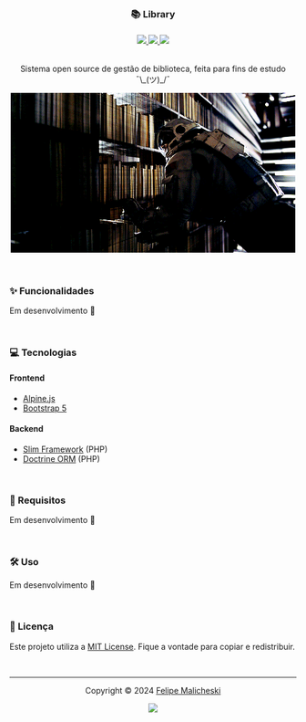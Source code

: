 <h3 align="center">
   📚 Library
</h3>

<!--<h6 align="center">
    <a href="/" target="_blank">Production</a>
    ·
    <a href="/" target="_blank">Develop</a>
	·
    <a href="/" target="_blank">Develop</a>
</h6> -->

<h6 align="center">
	<a href="https://github.com/CarlosPadaria/library/stargazers">
		<img src="https://img.shields.io/github/stars/CarlosPadaria/library?style=for-the-badge&color=C9CBFF&logoColor=D9E0EE&labelColor=302D41">
	</a>
	<a href="https://github.com/CarlosPadaria/library/issues">
		<img src="https://img.shields.io/github/issues/CarlosPadaria/library?colorA=363a4f&colorB=f5a97f&style=for-the-badge">
	</a>
	<a href="https://github.com/CarlosPadaria/library/contributors">
		<img src="https://img.shields.io/github/contributors/CarlosPadaria/library?colorA=363a4f&colorB=a6da95&style=for-the-badge">
	</a>
</h6>

<p align="center">
    Sistema open source de gestão de biblioteca, feita para fins de estudo ¯\_(ツ)_/¯
</p>

<p align="center">
    <img src="LIBRARY.gif" alt="Screenshot of the project">
</p>

&nbsp;

### ✨ Funcionalidades

Em desenvolvimento 👀
<!--- **First example:** description here...
- **Second example:** description here...
- ...-->

&nbsp;

### 💻 Tecnologias

#### Frontend
- [Alpine.js](https://alpinejs.dev/)
- [Bootstrap 5](https://getbootstrap.com/docs/5.3/getting-started/introduction/)

#### Backend
- [Slim Framework](https://www.slimframework.com/) (PHP)
- [Doctrine ORM](https://www.doctrine-project.org/) (PHP)

&nbsp;

### 🧰 Requisitos

Em desenvolvimento 👀
<!--
- [Node.js (^20.11.1)](http://nodejs.org/)
- ...
-->
&nbsp;

### 🛠 Uso

Em desenvolvimento 👀
<!--
1. Clone the repository:

```console
git clone https://github.com/CarlosPadaria/library.git
```

2. Install the dependencies:

```console
bun install
```

3. Run the local environment:

```console
bun run dev
```
-->

<!--
> [!IMPORTANT]  
> Don't forget to run ESLint and Prettier before committing:

```console
bun run lint
```

```console
bun run format
```

&nbsp;
-->
<!--
### 🚀 Deploy

Describe the deployment process.
-->
&nbsp;

###  📜 Licença

Este projeto utiliza a [MIT License](LICENSE). Fique a vontade para copiar e redistribuir.

&nbsp;


<!--### 🔗 Links
> [!IMPORTANT]  
> Please consider reading the [Wiki](https://github.com/CarlosPadaria/library/wiki) of the project 😉

&nbsp;-->
---

<p align="center">
	Copyright &copy; 2024 
	<a href="https://github.com/CarlosPadaria" target="_blank">
		Felipe Malicheski
	</a>
<p align="center">
	<a href="https://github.com/CarlosPadaria/library/blob/main/LICENSE">
		<img src="https://img.shields.io/static/v1.svg?style=for-the-badge&label=License&message=MIT&logoColor=d9e0ee&colorA=363a4f&colorB=b7bdf8"/>
	</a>
</p>
